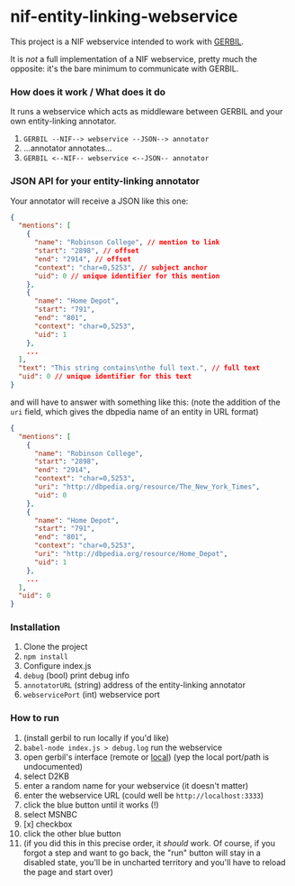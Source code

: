 # nif-entity-linking-webservice

This project is a NIF webservice intended to work with [GERBIL](/AKSW/gerbil).

It is *not* a full implementation of a NIF webservice, pretty much the opposite: it's the bare minimum to communicate with GERBIL.

### How does it work / What does it do

It runs a webservice which acts as middleware between GERBIL and your own entity-linking annotator.

1. `GERBIL --NIF--> webservice --JSON--> annotator`
2. ...annotator annotates...
3. `GERBIL <--NIF-- webservice <--JSON-- annotator`

### JSON API for your entity-linking annotator

Your annotator will receive a JSON like this one:

```json
{
  "mentions": [
    {
      "name": "Robinson College", // mention to link
      "start": "2898", // offset
      "end": "2914", // offset
      "context": "char=0,5253", // subject anchor
      "uid": 0 // unique identifier for this mention
    },
    {
      "name": "Home Depot",
      "start": "791",
      "end": "801",
      "context": "char=0,5253",
      "uid": 1
    },
    ...
  ],
  "text": "This string contains\nthe full text.", // full text
  "uid": 0 // unique identifier for this text
}
```

and will have to answer with something like this: (note the addition of the `uri` field, which gives the dbpedia name of an entity in URL format)

```json
{
  "mentions": [
    {
      "name": "Robinson College",
      "start": "2898",
      "end": "2914",
      "context": "char=0,5253",
      "uri": "http://dbpedia.org/resource/The_New_York_Times",
      "uid": 0
    },
    {
      "name": "Home Depot",
      "start": "791",
      "end": "801",
      "context": "char=0,5253",
      "uri": "http://dbpedia.org/resource/Home_Depot",
      "uid": 1
    },
    ...
  ],
  "uid": 0
}
```

### Installation

1. Clone the project
2. `npm install`
3. Configure index.js
  1. `debug` (bool) print debug info
  2. `annotatorURL` (string) address of the entity-linking annotator
  3. `webservicePort` (int) webservice port

### How to run
1. (install gerbil to run locally if you'd like)
2. `babel-node index.js > debug.log` run the webservice
3. open gerbil's interface (remote or [local](http://localhost:1234/gerbil)) (yep the local port/path is undocumented)
4. select D2KB
5. enter a random name for your webservice (it doesn't matter)
6. enter the webservice URL (could well be `http://localhost:3333`)
7. click the blue button until it works (!)
8. select MSNBC
9. [x] checkbox
10. click the other blue button
11. (if you did this in this precise order, it *should* work. Of course, if you forgot a step and want to go back, the "run" button will stay in a disabled state, you'll be in uncharted territory and you'll have to reload the page and start over)
